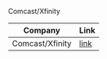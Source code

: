 
Comcast/Xfinity

| Company | Link |
| --- | --- |
| Comcast/Xfinity | [link](https://pc2.mypreferences.com/Comcast/OptOut/Default.aspx "link") |
